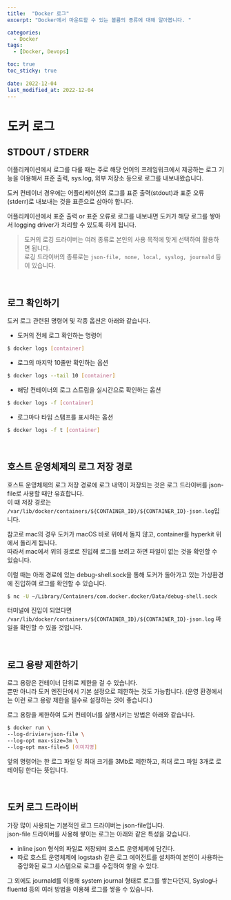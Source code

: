 ```yaml
---
title:  "Docker 로그"
excerpt: "Docker에서 마운트할 수 있는 볼륨의 종류에 대해 알아봅니다. "

categories:
  - Docker
tags:
  - [Docker, Devops]

toc: true
toc_sticky: true
 
date: 2022-12-04
last_modified_at: 2022-12-04
---
```


# 도커 로그  

## STDOUT / STDERR
어플리케이션에서 로그를 다룰 때는 주로 해당 언어의 프레임워크에서 제공하는 로그 기능을 이용해서 표준 출력, sys.log, 외부 저장소 등으로 로그를 내보내왔습니다.  
  
도커 컨테이너 경우에는 어플리케이션의 로그를 표준 출력(stdout)과 표준 오류(stderr)로 내보내는 것을 표준으로 삼아야 합니다.  

어플리케이션에서 표준 출력 or 표준 오류로 로그를 내보내면 도커가 해당 로그를 쌓아서 logging driver가 처리할 수 있도록 하게 됩니다.  
> 도커의 로깅 드라이버는 여러 종류로 본인의 사용 목적에 맞게 선택하여 활용하면 됩니다.  
로깅 드라이버의 종류로는 `json-file, none, local, syslog, journald` 등이 있습니다.  

<br>

## 로그 확인하기 
도커 로그 관련된 명령어 및 각종 옵션은 아래와 같습니다.  
- 도커의 전체 로그 확인하는 명령어  
```sh
$ docker logs [container]
```

- 로그의 마지막 10줄만 확인하는 옵션  
```sh
$ docker logs --tail 10 [container]
```

- 해당 컨테이너의 로그 스트림을 실시간으로 확인하는 옵션  
```sh
$ docker logs -f [container]
```

- 로그마다 타임 스탬프를 표시하는 옵션  
```sh
$ docker logs -f t [container]
```

<br>

## 호스트 운영체제의 로그 저장 경로
호스트 운영체제의 로그 저장 경로에 로그 내역이 저장되는 것은 로그 드라이버를 json-file로 사용할 때만 유효합니다.  
이 떄 저장 경로는 `/var/lib/docker/containers/${CONTAINER_ID}/${CONTAINER_ID}-json.log`입니다.  

참고로 mac의 경우 도커가 macOS 바로 위에서 돌지 않고, container를 hyperkit 위에서 돌리게 됩니다.  
따라서 mac에서 위의 경로로 진입해 로그를 보려고 하면 파일이 없는 것을 확인할 수 있습니다.    

이럴 때는 아래 경로에 있는 debug-shell.sock을 통해 도커가 돌아가고 있는 가상환경에 진입하여 로그를 확인할 수 있습니다.  
```sh
$ nc -U ~/Library/Containers/com.docker.docker/Data/debug-shell.sock
```

터미널에 진입이 되었다면 `/var/lib/docker/containers/${CONTAINER_ID}/${CONTAINER_ID}-json.log` 파일을 확인할 수 있을 것입니다.  

<br>

## 로그 용량 제한하기
로그 용량은 컨테이너 단위로 제한을 걸 수 있습니다.  
뿐만 아니라 도커 엔진단에서 기본 설정으로 제한하는 것도 가능합니다. (운영 환경에서는 이런 로그 용량 제한을 필수로 설정하는 것이 좋습니다.)  

로그 용량을 제한하여 도커 컨테이너를 실행시키는 방법은 아래와 같습니다.  
```sh
$ docker run \
--log-drivier=json-file \
--log-opt max-size=3m \
--log-opt max-file=5 [이미지명]
```
앞의 명령어는 한 로그 파일 당 최대 크기를 3Mb로 제한하고, 최대 로그 파일 3개로 로테이팅 한다는 뜻입니다.  

<br>

## 도커 로그 드라이버
가장 많이 사용되는 기본적인 로그 드라이버는 json-file입니다.  
json-file 드라이버를 사용해 쌓이는 로그는 아래와 같은 특성을 갖습니다.   
- inline json 형식의 파일로 저장되며 호스트 운영체제에 담긴다. 
- 따로 호스트 운영체제에 logstash 같은 로그 에이전트를 설치하여 본인이 사용하는 중앙화된 로그 시스템으로 로그를 수집하여 쌓을 수 있다.  

그 외에도 journald를 이용해 system journal 형태로 로그를 쌓는다던지, Syslog나 fluentd 등의 여러 방법을 이용해 로그를 쌓을 수 있습니다.
